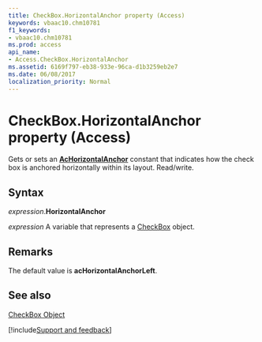 ```yaml
---
title: CheckBox.HorizontalAnchor property (Access)
keywords: vbaac10.chm10781
f1_keywords:
- vbaac10.chm10781
ms.prod: access
api_name:
- Access.CheckBox.HorizontalAnchor
ms.assetid: 6169f797-eb38-933e-96ca-d1b3259eb2e7
ms.date: 06/08/2017
localization_priority: Normal
---
```



# CheckBox.HorizontalAnchor property (Access)

Gets or sets an  **[AcHorizontalAnchor](Access.AcHorizontalAnchor.md)** constant that indicates how the check box is anchored horizontally within its layout. Read/write.


## Syntax

_expression_.**HorizontalAnchor**

_expression_ A variable that represents a [CheckBox](Access.CheckBox.md) object.


## Remarks

The default value is  **acHorizontalAnchorLeft**.


## See also


[CheckBox Object](Access.CheckBox.md)

[!include[Support and feedback](~/includes/feedback-boilerplate.md)]